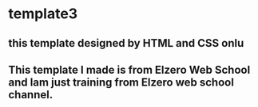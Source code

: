 # template3
## this template designed by HTML and CSS onlu
## This template I made is from Elzero Web School and Iam just training from Elzero web school channel.
